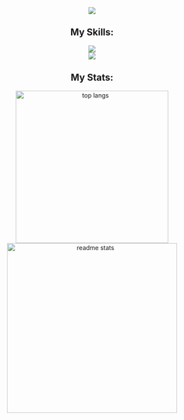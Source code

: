 <div align="center">
  <img
    src="https://readme-typing-svg.herokuapp.com/?font=Righteous&size=35&center=true&vCenter=true&width=500&height=70&color=00BCD4&duration=3000&lines=Hi+There!+👋;+I'm+Yashar+Mohamadi!;"
  />

  <h2>My Skills:</h2>
  <img
    src="https://skillicons.dev/icons?i=html,css,bootstrap,javascript,react"
  />
  <br />
  <img
    src="https://skillicons.dev/icons?i=vscode,github,git,firebase"
  />

  <h2>My Stats:</h2>
    <img
    width="350"
    src="https://github-readme-stats-salesp07.vercel.app/api/top-langs/?username=yasharmohamadi&hide=HTML&langs_count=8&layout=compact&theme=vision-friendly-dark&border_radius=10&size_weight=0.5&count_weight=0.5&exclude_repo=github-readme-stats"
    alt="top langs"
  />
    <img
    width="390"
    src="https://streak-stats.demolab.com/?user=yasharmohamadi&theme=omni&border_radius=10&size_weight=0.5&count_weight=0.5)](https://git.io/streak-stats"
    alt="readme stats"
  />
</div>
